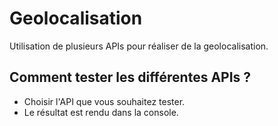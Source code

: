 # Geolocalisation
Utilisation de plusieurs APIs pour réaliser de la geolocalisation.

## Comment tester les différentes APIs ?
- Choisir l'API que vous souhaitez tester.
- Le résultat est rendu dans la console.
